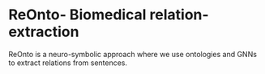 # ReOnto- Biomedical relation-extraction
ReOnto is a neuro-symbolic approach where we use ontologies and GNNs to extract relations from sentences.

